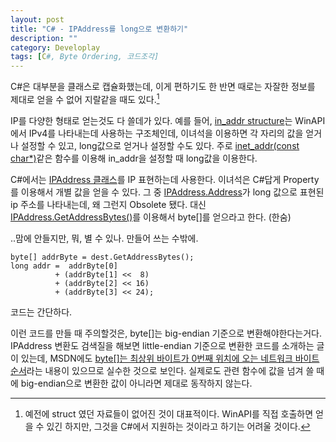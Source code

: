 ```yaml
---
layout: post
title: "C# - IPAddress를 long으로 변환하기"
description: ""
category: Developlay
tags: [C#, Byte Ordering, 코드조각]
---
```


C#은 대부분을 클래스로 캡슐화했는데, 이게 편하기도 한 반면 때로는 자잘한 정보를 제대로 얻을 수 없어 지랄같을 때도 있다.[^1]

[^1]: 예전에 struct 였던 자료들이 없어진 것이 대표적이다. WinAPI를 직접 호출하면 얻을 수 있긴 하지만, 그것을 C#에서 지원하는 것이라고 하기는 어려울 것이다.

IP를 다양한 형태로 얻는것도 다 쓸데가 있다.
예를 들어, [in_addr structure](https://msdn.microsoft.com/en-us/library/aa366055.aspx)는 WinAPI에서 IPv4를 나타내는데 사용하는 구조체인데, 이녀석을 이용하면 각 자리의 값을 얻거나 설정할 수 있고, long값으로 얻거나 설정할 수도 있다. 주로 [inet_addr(const char*)](https://msdn.microsoft.com/en-us/library/ms738563.aspx)같은 함수를 이용해 in_addr을 설정할 때 long값을 이용한다.

C#에서는 [IPAddress 클래스](https://msdn.microsoft.com/en-us/library/system.net.ipaddress.aspx)를 IP 표현하는데 사용한다. 이녀석은 C#답게 Property를 이용해서 개별 값을 얻을 수 있다. 그 중 [IPAddress.Address](https://msdn.microsoft.com/en-us/library/system.net.ipaddress.address.aspx)가 long 값으로 표현된 ip 주소를 나타내는데, 왜 그런지 Obsolete 됐다. 대신 [IPAddress.GetAddressBytes()](https://msdn.microsoft.com/en-us/library/system.net.ipaddress.getaddressbytes.aspx)를 이용해서 byte[]를 얻으라고 한다. (한숨)

..맘에 안들지만, 뭐, 별 수 있나. 만들어 쓰는 수밖에.

~~~
byte[] addrByte = dest.GetAddressBytes();
long addr =  addrByte[0]
          + (addrByte[1] <<  8)
          + (addrByte[2] << 16)
          + (addrByte[3] << 24);
~~~

코드는 간단하다.

이런 코드를 만들 때 주의할것은, byte[]는 big-endian 기준으로 변환해야한다는거다. IPAddress 변환도 검색질을 해보면 little-endian 기준으로 변환한 코드를 소개하는 글<!--(http://choiwonwoo.egloos.com/575358)-->이 있는데, MSDN에도 [byte[]는 최상위 바이트가 0번째 위치에 오는 네트워크 바이트 순서](http://msdn.microsoft.com/ko-kr/library/t4k07yby.aspx)라는 내용이 있으므로 실수한 것으로 보인다. 실제로도 관련 함수에 값을 넘겨 쓸 때에 big-endian으로 변환한 값이 아니라면 제대로 동작하지 않는다.
